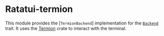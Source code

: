 # Ratatui-termion

<!-- cargo-rdme start -->

This module provides the [`TermionBackend`] implementation for the [`Backend`] trait. It uses
the [Termion] crate to interact with the terminal.

[`Backend`]: ratatui_core::backend::Backend
[Termion]: https://docs.rs/termion

<!-- cargo-rdme end -->
